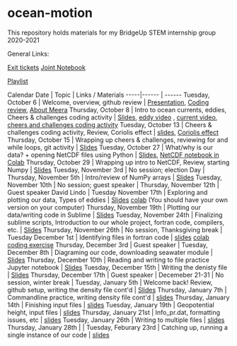 # ocean-motion
This repository holds materials for my BridgeUp STEM internship group 2020-2021

General Links:

[Exit tickets](https://docs.google.com/forms/d/19WjszbI_7ZgsB_nU0fJ44eoWzWyZPz053sKe_lpHRnI/edit)
[Joint Notebook](https://docs.google.com/document/d/1TCnoFWPQRetHt4aTJAUQf2lx6U2gxGOXG80nlKiJv-o/edit?usp=sharing)

[Playlist](https://docs.google.com/spreadsheets/d/1Z_ofkUumbkC3jTDRamqOIiQ2U8qkkqgPVNC3MgjGaaw/edit?usp=sharing)

Calendar 
Date | Topic | Links / Materials
-----|------ | ------
Tuesday, October 6 | Welcome, overview, github review | [Presentation](https://docs.google.com/presentation/d/1cxCU_zD3jEXtTnuGQwAyjhQYVrGO9Z_kMRL91XcxVl8/edit?usp=sharing), [Coding review](https://colab.research.google.com/drive/1HP2xGyfMOj416tqh9k-IeFDW5ZZY5LJn?usp=sharing), [About Meera](https://docs.google.com/presentation/d/1NuTtptPGKhsEaT7ruuVCyc6ePzO-LdGVo63RlxZZXWM/edit?usp=sharing)
Thursday, October 8 | Intro to ocean currents, eddies, Cheers & challenges coding activity | [Slides](https://docs.google.com/presentation/d/1bR_yDX4dLiu7fswP5tiPUJPtZSwiKw5JE2ah2UGR2s4/edit?usp=sharing), [eddy video](https://www.youtube.com/watch?v=LzlbaGIPAA0) , [current video](https://www.youtube.com/watch?v=p4pWafuvdrY), [cheers and challenges coding activity](https://colab.research.google.com/drive/15vXUXFXVscPp4ZSllbmVbnfdUf0vZQ9c?usp=sharing)
Tuesday, October 13 | Cheers & challenges coding activity, Review, Coriolis effect | [slides](https://docs.google.com/presentation/d/1ORlAst0b_D19zNuxcXYKY-afTLkue3Xr56NhW1UMna0/edit?usp=sharing), [Coriolis effect](https://www.youtube.com/watch?v=HIyBpi7B-dE)
Thursday, October 15 | Wrapping up cheers & challenges, reviewing for and while loops, git activity | [Slides](https://docs.google.com/presentation/d/1PmkpQqw4T9GXUZvVtHfeI-unUPGOY9yImCFiyf8F2lw/edit?usp=sharing)
Tuesday, October 27 | What/why is our data? + opening NetCDF files using Python | [Slides](https://docs.google.com/presentation/d/1q_g7L8hcD3AQq9ad6cwRAoHTvqQL2-KtVbfyZjhjdPI/edit?usp=sharing), [NetCDF notebook in Colab](https://colab.research.google.com/drive/1T6L2dVryz3az86eL7seqKPu7EKqSSDql?usp=sharing)
Thursday, October 29 | Wrapping up intro to NetCDF, Review, starting Numpy | [Slides](https://docs.google.com/presentation/d/1-KTDR5Edg6BTF71nNBWBhenAZo-F4Ze_MpG0Z_FmipU/edit?usp=sharing)
Tuesday, November 3rd | No session; election Day |
Thursday, November 5th | Intro/review of NumPy arrays | [Slides](https://docs.google.com/presentation/d/1Y8MHneYxjlpBvfNPrY40yNtPqpyNJ9UtKfx7iDOGTK0/edit?usp=sharing)
Tuesday, November 10th | No session; guest speaker | 
Thursday, November 12th | Guest speaker David Lindo |
Tuesday November 17th | Exploring and plotting our data, Types of eddies | [Slides](https://docs.google.com/presentation/d/14L-tF_28ZIxaTjEFJJVwzXGdKg5LHwQA7M7muOV0uZI/edit?usp=sharing) [colab](https://colab.research.google.com/drive/1394_-z0CowwpknXUWMQQ7htDcXU0yzLo?usp=sharing) (You should have your own version on your computer)
Thursday, November 19th | Plotting our data/writing code in Sublime | [Slides](https://docs.google.com/presentation/d/1xBA-GxribjdWu3oVcA-O4zhIKiGwRuMudpLl_uUEOGo/edit?usp=sharing)
Tuesday, November 24th | Finalizing sublime scripts, Introduction to our whole project, fortran code, compilers, etc. | [Slides](https://docs.google.com/presentation/d/1xBA-GxribjdWu3oVcA-O4zhIKiGwRuMudpLl_uUEOGo/edit?usp=sharing)
Thursday, November 26th | No session, Thanksgiving break |
Tuesday December 1st | Identifying files in fortran code | [slides](https://docs.google.com/presentation/d/1REDntIWwGR2cz7lnyrA1wD6eKt9x-4WQg13FW0rq0gU/edit?usp=sharing) [colab coding exercise](https://colab.research.google.com/drive/13zYTCzkMChA25YXIEOn_F7_63o1Xl9qn?usp=sharing) 
Thursday, December 3rd | Guest speaker |
Tuesday, December 8th | Diagraming our code, downloading seawater module | [Slides](https://docs.google.com/presentation/d/1uYEw6JSHhjfWRGTuJlt2UH_aU8fhJPtfELp-iX2leZ8/edit?usp=sharing)
Thursday, December 10th | Reading and writing to file practice Jupyter notebook | [Slides](https://docs.google.com/presentation/d/1DYWQiQDJYzLt_M3ljxVsRE-la86XvQuwBBNEOzBHPOQ/edit?usp=sharing)
Tuesday, December 15th | Writing the denisty file | [Slides](https://docs.google.com/presentation/d/1_nuikKqgcp6AXgkEHU1Tq3x-pWj38fvXLt7L-VMoS_0/edit?usp=sharing)
Thursday, December 17th | Guest speaker |
Decemeber 21-31 | No session, winter break | 
Tuesday, January 5th | Welcome back! Review, github setup, writing the density file cont'd | [Slides](https://docs.google.com/presentation/d/1JtX0j3iFtORuXdt44fG3as_W4n3Pjx00_K76CBLD3Ao/edit?usp=sharing)
Thursday, January 7th | Commandline practice, writing density file cont'd | [slides](https://docs.google.com/presentation/d/19jo-qo2bTwk9BWnT2LoAOGQxDFtmuXrPxPGbxn1nDyQ/edit?usp=sharing)
Thursday, January 14th | Finishing input files | [slides](https://docs.google.com/presentation/d/1MZN4pgRP76HTR0WRBOoAHdkq7bBxYm1ZrGt6BWxwDGE/edit?usp=sharing)
Tuesday, January 19th | Geopotential height, input files | [slides](https://docs.google.com/presentation/d/112u94ZAAcwxQy0NkLi2oJyZnW1egjcs4dImiKhGQ9UU/edit?usp=sharing)
Thursday, January 21st | Info_pr.dat, formatting issues, etc | [slides](https://docs.google.com/presentation/d/1YuJRpwo50apys9PWXxt7g62Fb3bc-7GVsnTjYeu8x34/edit?usp=sharing)
Tuesday, January 26th | Writing to multiple files | [slides](https://docs.google.com/presentation/d/1tSkES1wjlRl-ZSn2VVYZa2KuwWIQXPMoDrTnNNM0XFU/edit?usp=sharing)
Thursday, January 28th | |
Tuesday, Feburary 23rd | Catching up, running a single instance of our code | [slides](https://docs.google.com/presentation/d/1L46fulKqknjWXkMFejX0ynWdB92vt3HYE_dQx3PomjI/edit?usp=sharing)